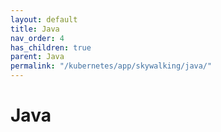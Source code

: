 ```yaml
---
layout: default
title: Java
nav_order: 4
has_children: true
parent: Java
permalink: "/kubernetes/app/skywalking/java/"
---
```


# Java
